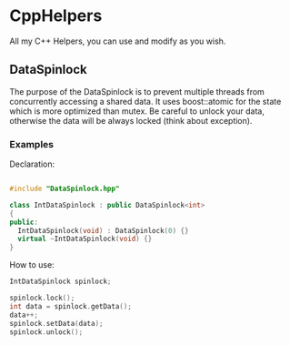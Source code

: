 # CppHelpers
All my C++ Helpers, you can use and modify as you wish.

## DataSpinlock
The purpose of the DataSpinlock is to prevent multiple threads from concurrently accessing a shared data. It uses boost::atomic for the state which is more optimized than mutex. Be careful to unlock your data, otherwise the data will be always locked (think about exception).

### Examples

Declaration:
```cpp

#include "DataSpinlock.hpp"

class IntDataSpinlock : public DataSpinlock<int>
{
public:
  IntDataSpinlock(void) : DataSpinlock(0) {}
  virtual ~IntDataSpinlock(void) {}
}
```
How to use:
```cpp
IntDataSpinlock spinlock;

spinlock.lock();
int data = spinlock.getData();
data++;
spinlock.setData(data);
spinlock.unlock();
```
